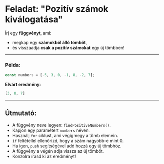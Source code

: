 # Feladat: "Pozitív számok kiválogatása"

Írj egy **függvényt**, ami:

* megkap egy **számokból álló tömböt**,
* és visszaadja **csak a pozitív számokat** egy új tömbben!

---

### Példa:

```javascript
const numbers = [-5, 3, 0, -1, 8, -2, 7];
```

**Elvárt eredmény:**

```javascript
[3, 8, 7]
```

---

## Útmutató:

* A függvény neve legyen: `findPositiveNumbers()`.
* Kapjon egy paramétert `numbers` néven.
* Használj `for` ciklust, ami végigmegy a tömb elemein.
* `if` feltétellel ellenőrizd, hogy a szám nagyobb-e mint 0.
* Ha igen, `push` segítségével add hozzá egy új tömbhöz.
* A függvény a végén adja vissza az új tömböt.
* Konzolra írasd ki az eredményt!
